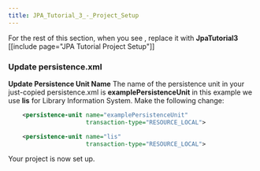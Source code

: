 ```yaml
---
title: JPA_Tutorial_3_-_Project_Setup
---
```

For the rest of this section, when you see **<project>**, replace it with **JpaTutorial3**
[[include page="JPA Tutorial Project Setup"]]

### Update persistence.xml
**Update Persistence Unit Name**
The name of the persistence unit in your just-copied persistence.xml is **examplePersistenceUnit** in this example we use **lis** for Library Information System. Make the following change:
```xml
    <persistence-unit name="examplePersistenceUnit" 
                      transaction-type="RESOURCE_LOCAL">
```

```xml
    <persistence-unit name="lis" 
                      transaction-type="RESOURCE_LOCAL">
```

Your project is now set up.